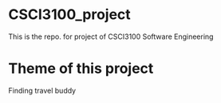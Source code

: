 # CSCI3100_project
This is the repo. for project of CSCI3100 Software Engineering 

# Theme of this project 
Finding travel buddy
